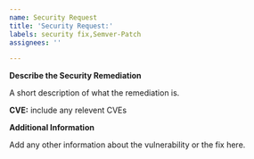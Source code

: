 ```yaml
---
name: Security Request
title: 'Security Request:'
labels: security fix,Semver-Patch
assignees: ''

---
```


**Describe the Security Remediation**

A short description of what the remediation is.

**CVE:** include any relevent CVEs

**Additional Information**

Add any other information about the vulnerability or the fix here.